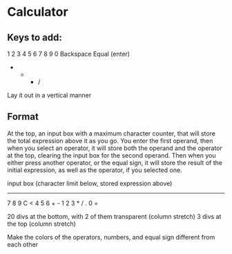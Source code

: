 # Calculator

Keys to add:
------------------
1 2 3 4 5 6 7 8 9 0
Backspace
Equal (enter)
+ - * / 

Lay it out in a vertical manner

Format
--------------
At the top, an input box with a maximum character counter, that will
store the total expression above it as you go. You enter the first operand, then when you select 
an operator, it will store both the operand and the operator at the top, clearing the input box for 
the second operand. Then when you either press another operator, or the equal sign, it will store the result
of the initial expression, as well as the operator, if you selected one.

input box (character limit below, stored expression above)
- - - - -
7 8 9 C <
4 5 6 + -
1 2 3 * /
. 0   =  

20 divs at the bottom, with 2 of them transparent (column stretch)
3 divs at the top (column stretch)

Make the colors of the operators, numbers, and equal sign different from each other